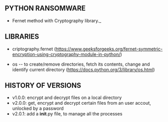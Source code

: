 
## PYTHON RANSOMWARE
 
- Fernet method with Cryptography library._
 
## LIBRARIES
 
- criptography.fernet (https://www.geeksforgeeks.org/fernet-symmetric-encryption-using-cryptography-module-in-python/)
 
- os -- to create/remove directories, fetch its contents, change and identify current directory (https://docs.python.org/3/library/os.html)
 
 
## HISTORY OF VERSIONS
 
- v1.0.0: encrypt and decrypt files on a local directory
- v2.0.0: get, encrypt and decrypt certain files from an user accout, unlocked by a password
- v2.0.1: add a __init__.py file, to manage all the processes

 
